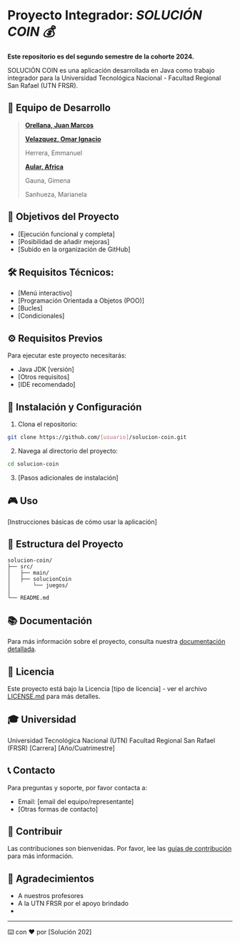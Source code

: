 # Proyecto Integrador: *SOLUCIÓN COIN 💰*
**Este repositorio es del segundo semestre de la cohorte 2024.**

SOLUCIÓN COIN es una aplicación desarrollada en Java como trabajo integrador para la Universidad Tecnológica Nacional - Facultad Regional San Rafael (UTN FRSR).

## 👥 Equipo de Desarrollo
> [**Orellana, Juan Marcos**](https://github.com/juanmarcoso)
>
> [**Velazquez, Omar Ignacio**](https://github.com/IgnacioVelazquez92)
>
> Herrera, Emmanuel
>
> [**Aular, Africa**](https://github.com/AFRIAULAR)
>
> Gauna, Gimena
>
> Sanhueza, Marianela

## 🎯 Objetivos del Proyecto
- [Ejecución funcional y completa]
- [Posibilidad de añadir mejoras]
- [Subido en la organización de GitHub]

## 🛠️ Requisitos Técnicos:
- [Menú interactivo]
- [Programación Orientada a Objetos (POO)]
- [Bucles]
- [Condicionales]


## ⚙️ Requisitos Previos
Para ejecutar este proyecto necesitarás:
- Java JDK [versión]
- [Otros requisitos]
- [IDE recomendado]

## 🚀 Instalación y Configuración
1. Clona el repositorio:
```bash
git clone https://github.com/[usuario]/solucion-coin.git
```

2. Navega al directorio del proyecto:
```bash
cd solucion-coin
```

3. [Pasos adicionales de instalación]

## 🎮 Uso
[Instrucciones básicas de cómo usar la aplicación]

## 📁 Estructura del Proyecto
```
solucion-coin/
├── src/
│   ├── main/
│   ├── solucionCoin
│       └── juegos/
│
└── README.md
```



## 📚 Documentación
Para más información sobre el proyecto, consulta nuestra [documentación detallada](link-a-documentacion).

## 📝 Licencia
Este proyecto está bajo la Licencia [tipo de licencia] - ver el archivo [LICENSE.md](LICENSE.md) para más detalles.

## 🎓 Universidad
Universidad Tecnológica Nacional (UTN)
Facultad Regional San Rafael (FRSR)
[Carrera]
[Año/Cuatrimestre]

## 📞 Contacto
Para preguntas y soporte, por favor contacta a:
- Email: [email del equipo/representante]
- [Otras formas de contacto]

## 🤝 Contribuir
Las contribuciones son bienvenidas. Por favor, lee las [guías de contribución](CONTRIBUTING.md) para más información.

## 🙏 Agradecimientos
- A nuestros profesores 
- A la UTN FRSR por el apoyo brindado
- 

---
⌨️ con ❤️ por [Solución 202] 